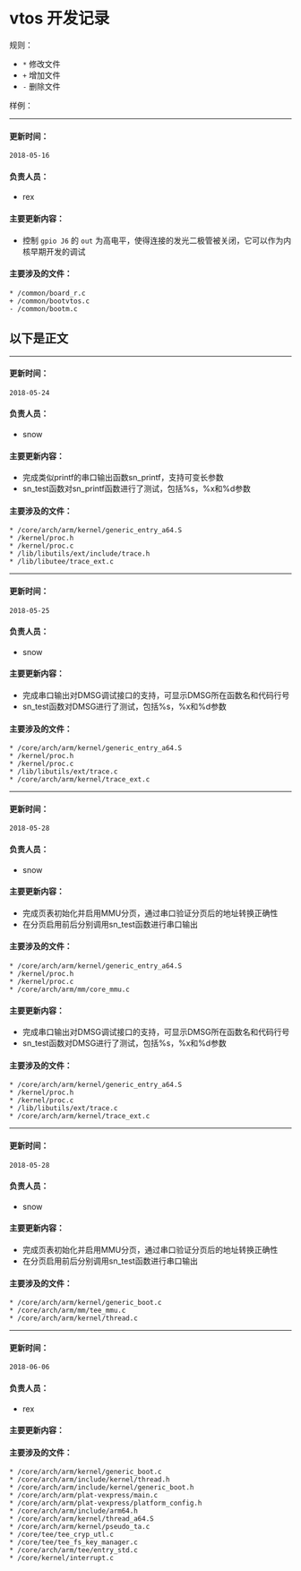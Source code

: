 # vtos 开发记录

规则：

- `*` 修改文件
- `+` 增加文件
- `-` 删除文件

样例：

---
#### 更新时间：
`2018-05-16`

#### 负责人员：
- rex

#### 主要更新内容：
- 控制 `gpio J6` 的 `out` 为高电平，使得连接的发光二极管被关闭，它可以作为内核早期开发的调试

#### 主要涉及的文件：

```
* /common/board_r.c
+ /common/bootvtos.c
- /common/bootm.c
```

## 以下是正文



---
#### 更新时间： 
`2018-05-24`

#### 负责人员：
- snow

#### 主要更新内容：
- 完成类似printf的串口输出函数sn_printf，支持可变长参数
- sn_test函数对sn_printf函数进行了测试，包括%s，%x和%d参数

#### 主要涉及的文件：

```
* /core/arch/arm/kernel/generic_entry_a64.S
* /kernel/proc.h
* /kernel/proc.c
* /lib/libutils/ext/include/trace.h
* /lib/libutee/trace_ext.c
```

---
#### 更新时间： 
`2018-05-25`

#### 负责人员：
- snow

#### 主要更新内容：
- 完成串口输出对DMSG调试接口的支持，可显示DMSG所在函数名和代码行号
- sn_test函数对DMSG进行了测试，包括%s，%x和%d参数

#### 主要涉及的文件：

```
* /core/arch/arm/kernel/generic_entry_a64.S
* /kernel/proc.h
* /kernel/proc.c
* /lib/libutils/ext/trace.c
* /core/arch/arm/kernel/trace_ext.c
```

---
#### 更新时间：
`2018-05-28`

#### 负责人员：
- snow

#### 主要更新内容：
- 完成页表初始化并启用MMU分页，通过串口验证分页后的地址转换正确性
- 在分页启用前后分别调用sn_test函数进行串口输出

#### 主要涉及的文件：

```
* /core/arch/arm/kernel/generic_entry_a64.S
* /kernel/proc.h
* /kernel/proc.c
* /core/arch/arm/mm/core_mmu.c
```

#### 主要更新内容：
- 完成串口输出对DMSG调试接口的支持，可显示DMSG所在函数名和代码行号
- sn_test函数对DMSG进行了测试，包括%s，%x和%d参数

#### 主要涉及的文件：

```
* /core/arch/arm/kernel/generic_entry_a64.S
* /kernel/proc.h
* /kernel/proc.c
* /lib/libutils/ext/trace.c
* /core/arch/arm/kernel/trace_ext.c
```

---
#### 更新时间： 
`2018-05-28`

#### 负责人员：
- snow

#### 主要更新内容：
- 完成页表初始化并启用MMU分页，通过串口验证分页后的地址转换正确性
- 在分页启用前后分别调用sn_test函数进行串口输出

#### 主要涉及的文件：

```
* /core/arch/arm/kernel/generic_boot.c
* /core/arch/arm/mm/tee_mmu.c
* /core/arch/arm/kernel/thread.c
```

---
#### 更新时间： 
`2018-06-06`

#### 负责人员：
- rex

#### 主要更新内容：

#### 主要涉及的文件：

```
* /core/arch/arm/kernel/generic_boot.c
* /core/arch/arm/include/kernel/thread.h
* /core/arch/arm/include/kernel/generic_boot.h
* /core/arch/arm/plat-vexpress/main.c
* /core/arch/arm/plat-vexpress/platform_config.h
* /core/arch/arm/include/arm64.h
* /core/arch/arm/kernel/thread_a64.S
* /core/arch/arm/kernel/pseudo_ta.c
* /core/tee/tee_cryp_utl.c
* /core/tee/tee_fs_key_manager.c
* /core/arch/arm/tee/entry_std.c
* /core/kernel/interrupt.c
```

